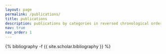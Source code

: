 ```yaml
---
layout: page
permalink: /publications/
title: publications
description: publications by categories in reversed chronological order (within each category). generated by jekyll-scholar.
nav: true
nav_order: 1
---
```

<!-- _pages/publications.md -->
<div class="publications">

{% bibliography -f {{ site.scholar.bibliography }} %}

</div>
